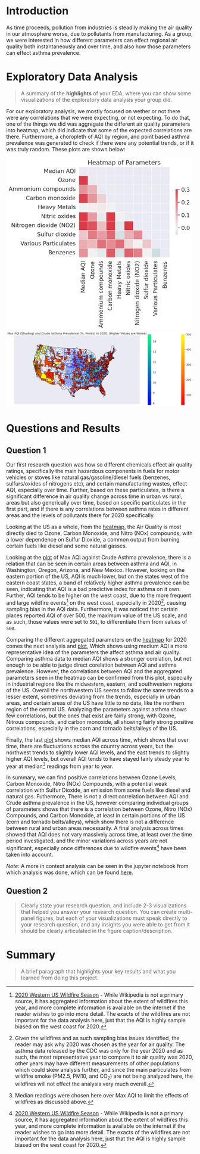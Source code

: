 # Introduction

As time proceeds, pollution from industries is steadily making the air quality in our atmosphere worse, due to pollutants from manufacturing. As a group, we were interested in how different parameters can effect regional air quality both instantaneously and over time, and also how those parameters can effect asthma prevalence. 

# Exploratory Data Analysis

> A summary of the **highlights** of your EDA, where you can show some visualizations of the exploratory data analysis your group did.

For our exploratory analysis, we mostly focused on wether or not there were any correlations that we were expecting, or not expecting. To do that, one of the things we did was aggregate the different air quality parameters into heatmap, which did indicate that some of the expected correlations are there. Furthermore, a choropleth of AQI by region, and point based asthma prevalence was generated to check if there were any potential trends, or if it was truly random. These plots are shown below:

<img src ="images/gavin-heatmap.png" width="500px" alt="Heatmap of parameters">

<img src ="images/gavin-plot-1.png" width="500px" alt="Choropleth of AQI with asthma prevalence overlaid">

# Questions and Results

## Question 1

Our first research question was how so different chemicals effect air quality ratings, specifically the main hazardous components in fuels for motor vehicles or stoves like natural gas/gasoline/diesel fuels (benzenes, sulfurs/oxides of nitrogens etc), and certain manufacturing wastes, effect AQI, especially over time. Further, based on these particulates, is there a significant difference in air quality change across time in urban vs rural, areas but also generically over time, based on specific particulates in the first part, and if there is any correlations between asthma rates in different areas and the levels of pollutants there for 2020 specifically.

Looking at the US as a whole, from the [heatmap](./images/gavin-heatmap.png), the Air Quality is most directly died to Ozone, Carbon Monoxide, and Nitro (NOx) compounds, with a lower dependence on Sulfur Dioxide, a common output from burning certain fuels like diesel and some natural gasses.

Looking at the [plot](./images/gavin-plot-1.png) of Max AQI against Crude Asthma prevalence, there is a relation that can be seen in certain areas between asthma and AQI, in Washington, Oregon, Arizona, and New Mexico. However, looking on the eastern portion of the US, AQI is much lower, but on the states west of the eastern coast states, a band of relatively higher asthma prevalence can be seen, indicating that AQI is a bad predictive index for asthma on it own. Further, AQI tends to be higher on the west coast, due to the more frequent and large wildfire events[^1] on the west coast, especially in 2020[^2], causing sampling bias in the AQI data. Furthermore, it was noticed that certain places reported AQI of over 500, the maximum value of the US scale, and as such, those values were set to `501`, to differentiate them from values of `500`.

[^1]: [2020 Western US Wildfire Season](https://en.wikipedia.org/wiki/2020_Western_United_States_wildfire_season) - While Wikipedia is not a primary source, it has aggregated information about the extent of wildfires this year, and more complete information is available on the internet if the reader wishes to go into more detail. The exacts of the wildfires are not important for the data analysis here, just that the AQI is highly sample biased on the west coast for 2020.

[^2]: Given the wildfires and as such sampling bias issues identified, the reader may ask why 2020 was chosen as the year for air quality. The asthma data released by the CDC was only for the year 2020 and as such, the most representative year to compare it to air quality was 2020, other years may have different measurements of other populations which could skew analysis further, and since the main particulates from wildfire smoke (PM2.5, PM10, and $\text{CO}_2$) are not being analyzed here, the wildfires will not effect the analysis very much overall.

Comparing the different aggregated parameters on the [heatmap](./images/gavin-heatmap.png) for 2020 comes the next analysis and [plot](./images/gavin-plot-2.png), Which shows using medium AQI a more representative idea of the parameters the affect asthma and air quality. Comparing asthma data to median AQI shows a stronger corelation, but not enough to be able to judge direct corelation between AQI and asthma prevalence. However, the correlations between AQI and the aggregated parameters seen in the heatmap can be confirmed from this plot, especially in industrial regions like the midwestern, eastern, and southwestern regions of the US. Overall the northwestern US seems to follow the same trends to a lesser extent, sometimes deviating from the trends, especially in urban areas, and certain areas of the US have little to no data, like the northern region of the central US. Analyzing the parameters against asthma shows few correlations, but the ones that exist are fairly strong, with Ozone, Nitrous compounds, and carbon monoxide, all showing fairly strong positive correlations, especially in the corn and tornado belts/alleys of the US.

Finally, the last [plot](./images/gavin-plot-3.png) shows median AQI across time, which shows that over time, there are fluctuations across the country across years, but the northwest trends to slightly lower AQI levels, and the east trends to slightly higher AQI levels, but overall AQI tends to have stayed fairly steady year to year at median[^3] readings from year to year. 

[^3]: Median readings were chosen here over Max AQI to limit the effects of wildfires as discussed above.

In summary, we can find positive correlations between Ozone Levels, Carbon Monoxide, Nitro (NOx) Compounds, with a potential weak correlation with Sulfur Dioxide, an emission from some fuels like diesel and natural gas. Futhermore, There is not a direct correlation between AQI and Crude asthma prevalence in the US, however comparing individual groups of parameters shows that there is a correlation between Ozone, Nitro (NOx) Compounds, and Carbon Monoxide, at least in certain portions of the US (corn and tornado belts/alleys), which show there is not a difference between rural and urban areas necessarily. A final analysis across times showed that AQI does not vary massively across time, at least over the time period investigated, and the minor variations across years are not significant, especially once differences due to wildfire events[^1] have been taken into account.

*Note:* A more in context analysis can be seen in the jupyter notebook from which analysis was done, which can be found [here](./analysis/analysis1.ipynb).

## Question 2

> Clearly state your research question, and include 2-3 visualizations that helped you answer your research question. You can create multi-panel figures, but each of your visualizations must speak directly to your research question, and any insights you were able to get from it should be clearly articulated in the figure caption/description.

# Summary

> A brief paragraph that highlights your key results and what you learned from doing this project.